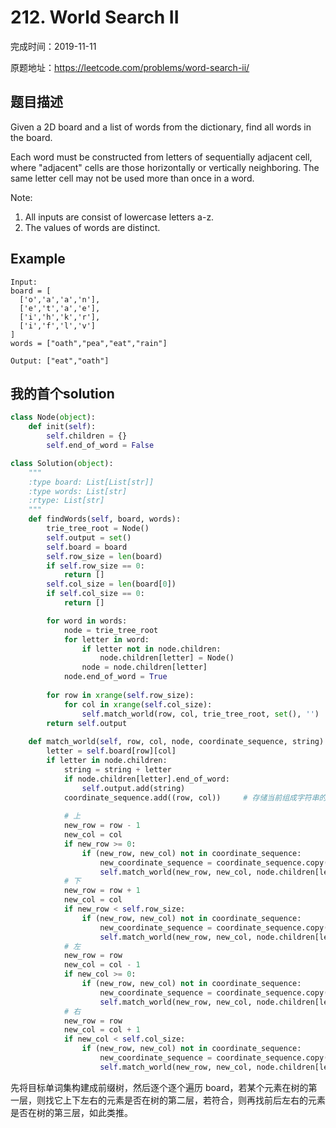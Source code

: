 # 212. World Search II

完成时间：2019-11-11

原题地址：https://leetcode.com/problems/word-search-ii/

## 题目描述

Given a 2D board and a list of words from the dictionary, find all words in the board.

Each word must be constructed from letters of sequentially adjacent cell, where "adjacent" cells are those horizontally or vertically neighboring. The same letter cell may not be used more than once in a word.

Note:
1. All inputs are consist of lowercase letters a-z.
2. The values of words are distinct.

## Example

```
Input: 
board = [
  ['o','a','a','n'],
  ['e','t','a','e'],
  ['i','h','k','r'],
  ['i','f','l','v']
]
words = ["oath","pea","eat","rain"]

Output: ["eat","oath"]
```

## 我的首个solution
```python
class Node(object):
    def init(self):
        self.children = {}
        self.end_of_word = False

class Solution(object):
    """
    :type board: List[List[str]]
    :type words: List[str]
    :rtype: List[str]
    """
    def findWords(self, board, words):
        trie_tree_root = Node()
        self.output = set()
        self.board = board
        self.row_size = len(board)
        if self.row_size == 0:
            return []
        self.col_size = len(board[0])
        if self.col_size == 0:
            return []

        for word in words:
            node = trie_tree_root
            for letter in word:
                if letter not in node.children:
                    node.children[letter] = Node()
                node = node.children[letter]
            node.end_of_word = True
    
        for row in xrange(self.row_size):
            for col in xrange(self.col_size):
                self.match_world(row, col, trie_tree_root, set(), '')
        return self.output
    
    def match_world(self, row, col, node, coordinate_sequence, string):
        letter = self.board[row][col]
        if letter in node.children:
            string = string + letter
            if node.children[letter].end_of_word:
                self.output.add(string)
            coordinate_sequence.add((row, col))		# 存储当前组成字符串的路径
    
            # 上
            new_row = row - 1
            new_col = col
            if new_row >= 0:
                if (new_row, new_col) not in coordinate_sequence:
                    new_coordinate_sequence = coordinate_sequence.copy()
                    self.match_world(new_row, new_col, node.children[letter], new_coordinate_sequence, string)
            # 下
            new_row = row + 1
            new_col = col
            if new_row < self.row_size:
                if (new_row, new_col) not in coordinate_sequence:
                    new_coordinate_sequence = coordinate_sequence.copy()
                    self.match_world(new_row, new_col, node.children[letter], new_coordinate_sequence, string)
            # 左
            new_row = row
            new_col = col - 1
            if new_col >= 0:
                if (new_row, new_col) not in coordinate_sequence:
                    new_coordinate_sequence = coordinate_sequence.copy()
                    self.match_world(new_row, new_col, node.children[letter], new_coordinate_sequence, string)
            # 右
            new_row = row
            new_col = col + 1
            if new_col < self.col_size:
                if (new_row, new_col) not in coordinate_sequence:
                    new_coordinate_sequence = coordinate_sequence.copy()
                    self.match_world(new_row, new_col, node.children[letter], new_coordinate_sequence, string)

```

先将目标单词集构建成前缀树，然后逐个逐个遍历 board，若某个元素在树的第一层，则找它上下左右的元素是否在树的第二层，若符合，则再找前后左右的元素是否在树的第三层，如此类推。